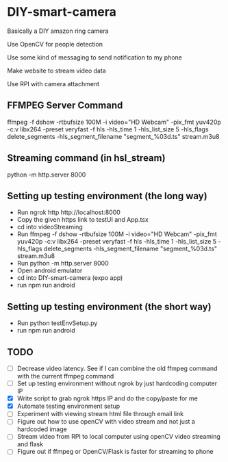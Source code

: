 # DIY-smart-camera
Basically a DIY amazon ring camera

Use OpenCV for people detection

Use some kind of messaging to send notification to my phone

Make website to stream video data

Use RPI with camera attachment



## FFMPEG Server Command
ffmpeg -f dshow -rtbufsize 100M -i video="HD Webcam" -pix_fmt yuv420p -c:v libx264 -preset veryfast -f hls -hls_time 1 -hls_list_size 5 -hls_flags delete_segments -hls_segment_filename "segment_%03d.ts" stream.m3u8

## Streaming command (in hsl_stream)
python -m http.server 8000

## Setting up testing environment (the long way)
   * Run ngrok http http://localhost:8000
   * Copy the given https link to testUI and App.tsx
   * cd into videoStreaming
   * Run ffmpeg -f dshow -rtbufsize 100M -i video="HD Webcam" -pix_fmt yuv420p -c:v libx264 -preset veryfast -f hls -hls_time 1 -hls_list_size 5 -hls_flags delete_segments -hls_segment_filename "segment_%03d.ts" stream.m3u8
   * Run python -m http.server 8000
   * Open android emulator
   * cd into DIY-smart-camera (expo app)
   * run npm run android

## Setting up testing environment (the short way)
   * Run python testEnvSetup.py
   * run npm run android

## TODO
- [ ] Decrease video latency. See if I can combine the old ffmpeg command with the current ffmpeg command
- [ ] Set up testing environment without ngrok by just hardcoding computer IP
- [X] Write script to grab ngrok https IP and do the copy/paste for me
- [X] Automate testing environment setup
- [ ] Experiment with viewing stream html file through email link
- [ ] Figure out how to use openCV with video stream and not just a hardcoded image
- [ ] Stream video from RPI to local computer using openCV video streaming and flask
- [ ] Figure out if ffmpeg or OpenCV/Flask is faster for streaming to phone
